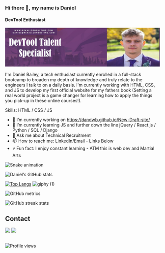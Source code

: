 ### Hi there 👋, my name is Daniel
#### DevTool Enthusiast
![DevTool Enthusiast](Untitled.jpg)

I'm Daniel Bailey, a tech enthusiast currently enrolled in a full-stack bootcamp to broaden my depth of knowledge and truly relate to the engineers I talk to on a daily basis. I'm currently working with HTML, CSS, and JS to develop my first official website for my fathers book (Setting a real world project is a game changer for learning how to apply the things you pick-up in these online courses!).

Skills: HTML / CSS / JS

- 🔭 I’m currently working on https://dandwb.github.io/New-Draft-site/ 
- 🌱 I’m currently learning JS and further down the line jQuery / React.js / Python / SQL / Django 
- 💬 Ask me about Technical Recruitment 
- 📫 How to reach me: LinkedIn/Email - Links Below 
- ⚡ Fun fact: I enjoy constant learning - ATM this is web dev and Martial Arts
 
 ![Snake animation](https://github.com/DanDWB/DanDWB/blob/output/github-contribution-grid-snake.svg) 


![Daniel's GitHub stats](https://github-readme-stats.vercel.app/api?username=DanDWB&show_icons=true&theme=tokyonight)

[![Top Langs](https://github-readme-stats.vercel.app/api/top-langs/?username=DanDWB)](https://github.com/anuraghazra/github-readme-stats) ![giphy (1)](https://user-images.githubusercontent.com/108521107/183224913-d301aeac-a923-4e86-969e-04f9c95c375b.gif)

![GitHub metrics](https://metrics.lecoq.io/DanDWB)  

![GitHub streak stats](https://github-readme-streak-stats.herokuapp.com/?user=DanDWB)  

## Contact 
<div> 
  <a href="https://www.linkedin.com/in/dan-devtool-talent-specialist/" target="_blank"><img src="https://img.shields.io/badge/-LinkedIn-%230077B5?style=for-the-badge&logo=linkedin&logoColor=white" target="_blank"></a> 
  <a href = "mailto: daniel@rekallconsulting.com"><img src="https://img.shields.io/badge/-Gmail-%23333?style=for-the-badge&logo=gmail&logoColor=white" target="_blank"></a>
 </br>
</br>
 
</div>

![Profile views](https://gpvc.arturio.dev/DanDWB)  


